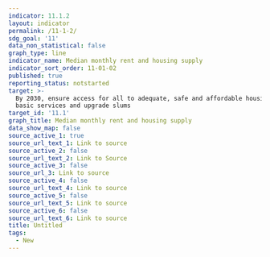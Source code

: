 ```yaml
---
indicator: 11.1.2
layout: indicator
permalink: /11-1-2/
sdg_goal: '11'
data_non_statistical: false
graph_type: line
indicator_name: Median monthly rent and housing supply
indicator_sort_order: 11-01-02
published: true
reporting_status: notstarted
target: >-
  By 2030, ensure access for all to adequate, safe and affordable housing and
  basic services and upgrade slums
target_id: '11.1'
graph_title: Median monthly rent and housing supply
data_show_map: false
source_active_1: true
source_url_text_1: Link to source
source_active_2: false
source_url_text_2: Link to Source
source_active_3: false
source_url_3: Link to source
source_active_4: false
source_url_text_4: Link to source
source_active_5: false
source_url_text_5: Link to source
source_active_6: false
source_url_text_6: Link to source
title: Untitled
tags:
  - New
---
```

